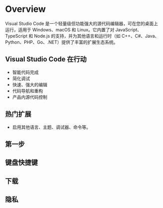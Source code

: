 
# Overview
Visual Studio Code 是一个轻量级但功能强大的源代码编辑器，可在您的桌面上运行，适用于 Windows、macOS 和 Linux。它内置了对 JavaScript、TypeScript 和 Node.js 的支持，并为其他语言和运行时（如 C++、C#、Java、Python、PHP、Go、.NET）提供了丰富的扩展生态系统。
## Visual Studio Code 在行动
* 智能代码完成
* 简化调试
* 快速、强大的编辑
* 代码导航和重构
* 产品内源代码控制
## 热门扩展
* 启用其他语言、主题、调试器、命令等。
## 第一步
## 键盘快捷键
## 下载
## 隐私